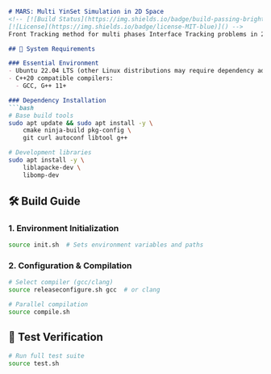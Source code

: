 ```markdown
# MARS: Multi YinSet Simulation in 2D Space
<!-- [![Build Status](https://img.shields.io/badge/build-passing-brightgreen)]()
[![License](https://img.shields.io/badge/license-MIT-blue)]() -->
Front Tracking method for multi phases Interface Tracking problems in 2D space.

## 🚀 System Requirements

### Essential Environment
- Ubuntu 22.04 LTS (other Linux distributions may require dependency adjustments)
- C++20 compatible compilers:
  - GCC, G++ 11+

### Dependency Installation
```bash
# Base build tools
sudo apt update && sudo apt install -y \
    cmake ninja-build pkg-config \
    git curl autoconf libtool g++

# Development libraries
sudo apt install -y \
    liblapacke-dev \
    libomp-dev 
```

## 🛠️ Build Guide

### 1. Environment Initialization
```bash
source init.sh  # Sets environment variables and paths
```

### 2. Configuration & Compilation
```bash
# Select compiler (gcc/clang)
source releaseconfigure.sh gcc  # or clang

# Parallel compilation
source compile.sh
```

## 🧪 Test Verification
```bash
# Run full test suite
source test.sh
```